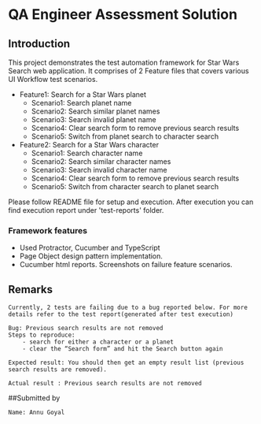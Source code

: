 # QA Engineer Assessment Solution

## Introduction
This project demonstrates the test automation framework for Star Wars Search web application. It comprises of 2 Feature files that covers various UI Workflow test scenarios.

* Feature1: Search for a Star Wars planet
    - Scenario1: Search planet name
    - Scenario2: Search similar planet names
    - Scenario3: Search invalid planet name
    - Scenario4: Clear search form to remove previous search results
    - Scenario5: Switch from planet search to character search
* Feature2: Search for a Star Wars character
    - Scenario1: Search character name
    - Scenario2: Search similar character names
    - Scenario3: Search invalid character name
    - Scenario4: Clear search form to remove previous search results
    - Scenario5: Switch from character search to planet search

Please follow README file for setup and execution. After execution you can find execution report under 'test-reports' folder.

### Framework features
* Used Protractor, Cucumber and TypeScript
* Page Object design pattern implementation.
* Cucumber html reports. Screenshots on failure feature scenarios.

## Remarks 
```
Currently, 2 tests are failing due to a bug reported below. For more details refer to the test report(generated after test execution)

Bug: Previous search results are not removed
Steps to reproduce:
    - search for either a character or a planet
    - clear the “Search form” and hit the Search button again

Expected result: You should then get an empty result list (previous search results are removed).

Actual result : Previous search results are not removed
```

##Submitted by
```
Name: Annu Goyal
```